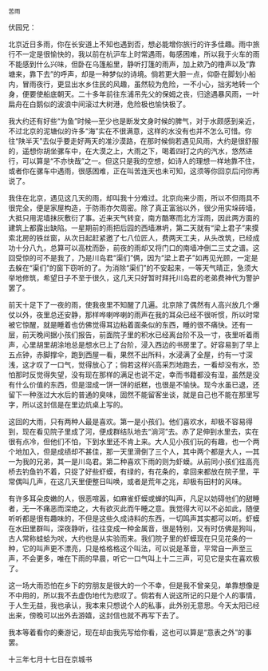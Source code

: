     苦雨 

   伏园兄：

   北京近日多雨，你在长安道上不知也遇到否，想必能增你旅行的许多佳趣。雨中旅行不一定是很愉快的，我以前在杭沪车上时常遇雨，每感困难，所以我于火车的雨不能感到什么兴味，但卧在乌篷船里，静听打篷的雨声，加上欸乃的橹声以及“靠塘来，靠下去”的呼声，却是一种梦似的诗境。倘若更大胆一点，仰卧在脚划小船内，冒雨夜行，更显出水乡住民的风趣，虽然较为危险，一不小心，拙劣地转一个身，便要使船底朝天。二十多年前往东浦吊先父的保姆之丧，归途遇暴风雨，一叶扁舟在白鹅似的波浪中间滚过大树港，危险极也愉快极了。

   我大约还有好些“为鱼”时候—至少也是断发文身时候的脾气，对于水颇感到亲近，不过北京的泥塘似的许多“海”实在不很满意，这样的水没有也并不怎么可惜。你往“陕半天”去似乎要走好两天的准沙漠路，在那时候倘若遇见风雨，大约是很舒服的，遥想你胡坐骡车中，在大漠之上，大雨之下，喝着四打之内的汽水，悠然进行，可以算是“不亦快哉”之一。但这只是我的空想，如诗人的理想一样地靠不住，或者你在骡车中遇雨，很感困难，正在叫苦连天也未可知，这须等你回京后问你再说了。

   我住在北京，遇见这几天的雨，却叫我十分难过。北京向来少雨，所以不但雨具不很完全，便是家屋构造，于防雨亦欠周密。除了真正富翁以外，很少用实垛砖墙，大抵只用泥墙抹灰敷衍了事。近来天气转变，南方酷寒而北方淫雨，因此两方面的建筑上都露出缺陷。一星期前的雨把后园的西墙淋坍，第二天就有“梁上君子”来摸索北房的铁丝窗，从次日起赶紧邀了七八位匠人，费两天工夫，从头改筑，已经成功十分八九，总算可以高枕而卧，前夜的雨却又将门口的南墙冲倒二三丈之谱。这回受惊的可不是我了，乃是川岛君“渠们”俩，因为“梁上君子”如再见光顾，一定是去躲在“渠们”的窗下窃听的了。为消除“渠们”的不安起来，一等天气晴正，急须大举地修筑，希望日子不至于很久，这几天只好暂时拜托川岛君的老弟费神代为警护罢了。

   前天十足下了一夜的雨，使我夜里不知醒了几遍。北京除了偶然有人高兴放几个爆仗以外，夜里总还安静，那样哗喇哗喇的雨声在我的耳朵已经不很听惯，所以时常被它惊醒，就是睡着也仿佛觉得耳边粘着面条似的东西，睡的很不痛快。还有一层，前天晚间据小孩们报告，前面院子里的积水已经离台阶不及一寸，夜里听着雨声，心里胡里胡涂地总是想水已上了台阶，浸入西边的书房里了。好容易到了早上五点钟，赤脚撑伞，跑到西屋一看，果然不出所料，水浸满了全屋，约有一寸深浅，这才叹了一口气，觉得放心了；倘若这样兴高采烈地跑去，一看却没有水，恐怕那时反觉得失望，没有现在那样的满足也说不定，幸而书籍都没有湿，虽然是没有什么价值的东西，但是湿成一饼一饼的纸糕，也很是不愉快。现今水虽已退，还留下一种涨过大水后的普通的臭味，固然不能留客坐谈，就是自己也不能在那里写字，所以这封信是在里边炕桌上写的。

   这回的大雨，只有两种人最是喜欢。第一是小孩们。他们喜欢水，却极不容易得到，现在看见院子里成了河，便成群结队地去“淌河”去。赤了足伸到水里去，实在很有点冷，但他们不怕，下到水里还不肯上来。大人见小孩们玩的有趣，也一个两个地加入，但是成绩却不甚佳，那一天里滑倒了三个人，其中两个都是大人，—其一为我的兄弟，其一是川岛君。第二种喜欢下雨的则为虾蟆。从前同小孩们往高亮桥去钓鱼钓不着，只捉了好些虾蟆，有绿的，有花条的，拿回来都放在院子里，平常偶叫几声，在这几天里便整日叫唤，或者是荒年之兆，却极有田村的风味。

   有许多耳朵皮嫩的人，很恶喧嚣，如麻雀虾蟆或蝉的叫声，凡足以妨碍他们的甜睡者，无一不痛恶而深绝之，大有欲灭此而午睡之意。我觉得大可以不必如此，随便听听都是很有趣味的，不但是这些久成诗料的东西，一切鸣声其实都可以听。虾蟆在水田里群叫，深夜静听，往往变成一种金属音，很是特别，又有时仿佛是狗叫，古人常称蛙蛤为吠，大约也是从实验而来。我们院子里的虾蟆现在只见花条的一种，它的叫声更不漂亮，只是格格格这个叫法，可以说是革音，平常自一声至三声，不会更多，唯在下雨的早晨，听它一口气叫上十二三声，可见它是实在喜欢极了。

   这一场大雨恐怕在乡下的穷朋友是很大的一个不幸，但是我不曾亲见，单靠想像是不中用的，所以我不去虚伪地代为悲叹了。倘若有人说这所记的只是个人的事情，于人生无益，我也承认，我本来只想说个人的私事，此外别无意思。今天太阳已经出来，傍晚可以出外去游嬉，这封信也就不再写下去了。

   我本等着看你的秦游记，现在却由我先写给你看，这也可以算是“意表之外”的事罢。

   十三年七月十七日在京城书

